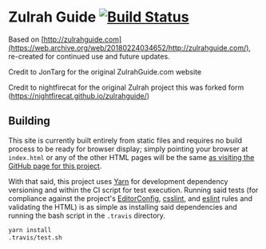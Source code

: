 # Zulrah Guide [![Build Status](https://travis-ci.org/Nightfirecat/zulrahguide.svg?branch=master)](https://travis-ci.org/Nightfirecat/zulrahguide)

Based on [http://zulrahguide.com](https://web.archive.org/web/20180224034652/http://zulrahguide.com/),
re-created for continued use and future updates.

Credit to JonTarg for the original ZulrahGuide.com website

Credit to nightfirecat for the original Zulrah project this was forked form (https://nightfirecat.github.io/zulrahguide/)


## Building

This site is currently built entirely from static files and requires no build process to be ready
for browser display; simply pointing your browser at `index.html` or any of the other HTML pages
will be the same [as visiting the GitHub page for this
project](https://ftwpker.github.io/zulrahguide/).

With that said, this project uses [Yarn](https://yarnpkg.com) for development dependency versioning
and within the CI script for test execution. Running said tests (for compliance against the
project's [EditorConfig](https://editorconfig.org/), [csslint](https://github.com/CSSLint/csslint),
and [eslint](https://github.com/eslint/eslint) rules and validating the HTML) is as simple as
installing said dependencies and running the bash script in the `.travis` directory.

```sh
yarn install
.travis/test.sh
```
